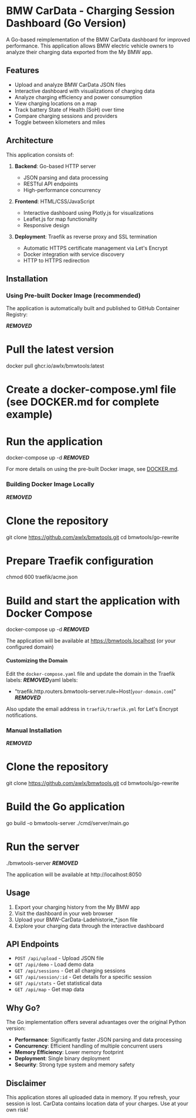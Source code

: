 # BMW CarData - Charging Session Dashboard (Go Version)

A Go-based reimplementation of the BMW CarData dashboard for improved performance. This application allows BMW electric vehicle owners to analyze their charging data exported from the My BMW app.

## Features

- Upload and analyze BMW CarData JSON files
- Interactive dashboard with visualizations of charging data
- Analyze charging efficiency and power consumption
- View charging locations on a map
- Track battery State of Health (SoH) over time
- Compare charging sessions and providers
- Toggle between kilometers and miles

## Architecture

This application consists of:

1. **Backend**: Go-based HTTP server
   - JSON parsing and data processing
   - RESTful API endpoints
   - High-performance concurrency

2. **Frontend**: HTML/CSS/JavaScript
   - Interactive dashboard using Plotly.js for visualizations
   - Leaflet.js for map functionality
   - Responsive design

3. **Deployment**: Traefik as reverse proxy and SSL termination
   - Automatic HTTPS certificate management via Let's Encrypt
   - Docker integration with service discovery
   - HTTP to HTTPS redirection

## Installation

### Using Pre-built Docker Image (recommended)

The application is automatically built and published to GitHub Container Registry:

***REMOVED***
# Pull the latest version
docker pull ghcr.io/awlx/bmwtools:latest

# Create a docker-compose.yml file (see DOCKER.md for complete example)
# Run the application
docker-compose up -d
***REMOVED***

For more details on using the pre-built Docker image, see [DOCKER.md](DOCKER.md).

### Building Docker Image Locally

***REMOVED***
# Clone the repository
git clone https://github.com/awlx/bmwtools.git
cd bmwtools/go-rewrite

# Prepare Traefik configuration
chmod 600 traefik/acme.json

# Build and start the application with Docker Compose
docker-compose up -d
***REMOVED***

The application will be available at https://bmwtools.localhost (or your configured domain)

#### Customizing the Domain

Edit the `docker-compose.yaml` file and update the domain in the Traefik labels:
***REMOVED***yaml
labels:
  - "traefik.http.routers.bmwtools-server.rule=Host(`your-domain.com`)"
***REMOVED***

Also update the email address in `traefik/traefik.yml` for Let's Encrypt notifications.

### Manual Installation

***REMOVED***
# Clone the repository
git clone https://github.com/awlx/bmwtools.git
cd bmwtools/go-rewrite

# Build the Go application
go build -o bmwtools-server ./cmd/server/main.go

# Run the server
./bmwtools-server
***REMOVED***

The application will be available at http://localhost:8050

## Usage

1. Export your charging history from the My BMW app
2. Visit the dashboard in your web browser
3. Upload your BMW-CarData-Ladehistorie_*.json file
4. Explore your charging data through the interactive dashboard

## API Endpoints

- `POST /api/upload` - Upload JSON file
- `GET /api/demo` - Load demo data
- `GET /api/sessions` - Get all charging sessions
- `GET /api/session/:id` - Get details for a specific session
- `GET /api/stats` - Get statistical data
- `GET /api/map` - Get map data

## Why Go?

The Go implementation offers several advantages over the original Python version:

- **Performance**: Significantly faster JSON parsing and data processing
- **Concurrency**: Efficient handling of multiple concurrent users
- **Memory Efficiency**: Lower memory footprint
- **Deployment**: Single binary deployment
- **Security**: Strong type system and memory safety

## Disclaimer

This application stores all uploaded data in memory. If you refresh, your session is lost.
CarData contains location data of your charges. Use at your own risk!
